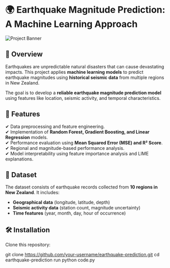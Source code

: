 # 🌍 Earthquake Magnitude Prediction: A Machine Learning Approach

![Project Banner](sandbox:/mnt/data/comparison_actual_vs_predicted.png)

## 📌 Overview  
Earthquakes are unpredictable natural disasters that can cause devastating impacts. This project applies **machine learning models** to predict earthquake magnitudes using **historical seismic data** from multiple regions in New Zealand.

The goal is to develop a **reliable earthquake magnitude prediction model** using features like location, seismic activity, and temporal characteristics.

## 🚀 Features  
✔ Data preprocessing and feature engineering.  
✔ Implementation of **Random Forest, Gradient Boosting, and Linear Regression** models.  
✔ Performance evaluation using **Mean Squared Error (MSE) and R² Score**.  
✔ Regional and magnitude-based performance analysis.  
✔ Model interpretability using feature importance analysis and LIME explanations.  

## 📁 Dataset  
The dataset consists of earthquake records collected from **10 regions in New Zealand**. It includes:  
- **Geographical data** (longitude, latitude, depth)  
- **Seismic activity data** (station count, magnitude uncertainty)  
- **Time features** (year, month, day, hour of occurrence)  

## 🛠 Installation  

Clone this repository:  

git clone https://github.com/your-username/earthquake-prediction.git
cd earthquake-prediction
run python code.py
